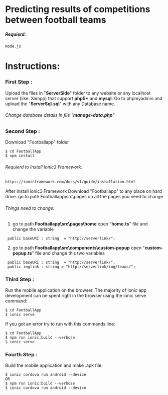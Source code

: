 # Predicting results of competitions between football teams

##### Requierd:
```ssh
Node.js
```
# Instructions:

### First Step :
Upload the files in "**ServerSide**" folder to any website or any localhost server (like: Xampp) that support **php5+** and **mysql**.
Go to phpmyadmin and upload the "**ServerSql.sql**" with any Database name.
###### Change database details in file "**_manage-data.php_**"


### Second Step :
Download "Footballapp" folder
 
```ssh
$ cd FootballApp
$ npm install
```
###### Requierd to Install Ionic3 Framework:
```link
https://ionicframework.com/docs/v1/guide/installation.html
```
After install ionic3 Framework Download "Footballapp" to any place on hard drive. 
go to path Footballapp\src\pages on all the pages you need to change 
###### Things need to change:

1. go to path **Footballapp\src\pages\home** open "**home.ts**" file and change the variable 

```
 public baseURI : string  = "http://serverlink/";
```

2. go to path **Footballapp\src\components\custom-popup** open "**custom-popup.ts**" file and change this two variables

```
 public baseURI : string  = "http://serverlink/";
 public imglink : string = "http://serverlink/img/teams/";
```

### Third Step :
Run the mobile application on the browser.
The majority of Ionic app development can be spent right in the browser using the ionic serve command:
```ssh
$ cd FootballApp
$ ionic serve
```
If you got an error try to run with this commands line:
```ssh
$ cd FootballApp
$ npm run ionic:build --verbose
$ ionic serve
```

### Fourth Step :
Build the mobile application and make .apk file:

```ssh
$ ionic cordova run android --device
OR
$ npm run ionic:build --verbose
$ ionic cordova run android --device
```
